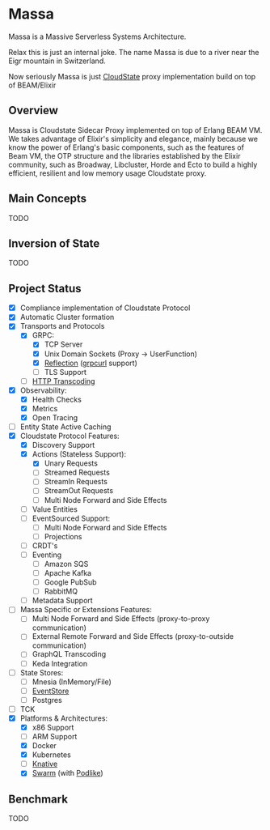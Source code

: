# Massa

Massa is a Massive Serverless Systems Architecture.

Relax this is just an internal joke. The name Massa is due to a river near the Eigr mountain in Switzerland.

Now seriously Massa is just [CloudState](https://github.com/cloudstateio/cloudstate) proxy implementation build on top of BEAM/Elixir

## Overview

Massa is Cloudstate Sidecar Proxy implemented on top of Erlang BEAM VM.
We takes advantage of Elixir's simplicity and elegance, mainly because we know the power of Erlang's basic components, such as the features of Beam VM, the OTP structure and the libraries established by the Elixir community, such as Broadway, Libcluster, Horde and Ecto to build a highly efficient, resilient and low memory usage Cloudstate proxy.

## Main Concepts

TODO

## Inversion of State

TODO

## Project Status

- [x] Compliance implementation of Cloudstate Protocol
- [x] Automatic Cluster formation
- [x] Transports and Protocols
    - [x] GRPC:
        - [x] TCP Server
        - [x] Unix Domain Sockets (Proxy -> UserFunction)
        - [x] [Reflection](https://github.com/grpc/grpc/blob/master/doc/server-reflection.md) ([grpcurl](https://github.com/fullstorydev/grpcurl) support)
        - [ ] TLS Support
    - [ ] [HTTP Transcoding](https://cloud.google.com/endpoints/docs/grpc/transcoding)
- [x] Observability:
    - [x] Health Checks
    - [x] Metrics
    - [x] Open Tracing
- [ ] Entity State Active Caching
- [x] Cloudstate Protocol Features:
    - [x] Discovery Support
    - [x] Actions (Stateless Support):
        - [x] Unary Requests
        - [ ] Streamed Requests
        - [ ] StreamIn Requests
        - [ ] StreamOut Requests
        - [ ] Multi Node Forward and Side Effects
    - [ ] Value Entities
    - [ ] EventSourced Support:
        - [ ] Multi Node Forward and Side Effects
        - [ ] Projections
    - [ ] CRDT's
    - [ ] Eventing
        - [ ] Amazon SQS
        - [ ] Apache Kafka
        - [ ] Google PubSub
        - [ ] RabbitMQ
    - [ ] Metadata Support
- [ ] Massa Specific or Extensions Features:
    - [ ] Multi Node Forward and Side Effects (proxy-to-proxy communication)
    - [ ] External Remote Forward and Side Effects (proxy-to-outside communication)
    - [ ] GraphQL Transcoding
    - [ ] Keda Integration
- [ ] State Stores:
    - [ ] Mnesia (InMemory/File)
    - [ ] [EventStore](https://www.eventstore.com)
    - [ ] Postgres
- [ ] TCK
- [x] Platforms & Architectures:
    - [x] x86 Support
    - [ ] ARM Support
    - [x] Docker
    - [x] Kubernetes
    - [ ] [Knative](https://knative.dev)
    - [x] [Swarm](https://docs.docker.com/engine/swarm/) (with [Podlike](https://github.com/rycus86/podlike))

## Benchmark

TODO
